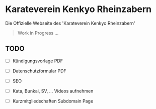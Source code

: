 # Karateverein Kenkyo Rheinzabern

Die Offizielle Webseite des 'Karateverein Kenkyo Rheinzabern'

> Work in Progress ...

## TODO

- [ ] Kündigungsvorlage PDF
- [ ] Datenschutzformular PDF

- [ ] SEO

- [ ] Kata, Bunkai, SV, ... Videos aufnehmen

- [ ] Kurzmitgliedschaften Subdomain Page


